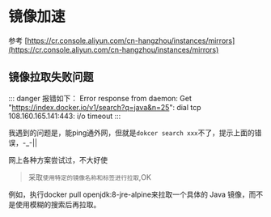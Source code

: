 # 镜像加速

参考
[https://cr.console.aliyun.com/cn-hangzhou/instances/mirrors](https://cr.console.aliyun.com/cn-hangzhou/instances/mirrors)


## 镜像拉取失败问题

::: danger 报错如下：
Error response from daemon: Get "https://index.docker.io/v1/search?q=java&n=25": dial tcp 108.160.165.141:443: i/o timeout
:::

我遇到的问题是，能ping通外网，但就是`dokcer search xxx`不了，提示上面的错误，-_-||

网上各种方案尝试过，不大好使

> 采取`使用特定的镜像名称和标签进行拉取`,OK

例如，执行docker pull openjdk:8-jre-alpine来拉取一个具体的 Java 镜像，而不是使用模糊的搜索后再拉取。

 
